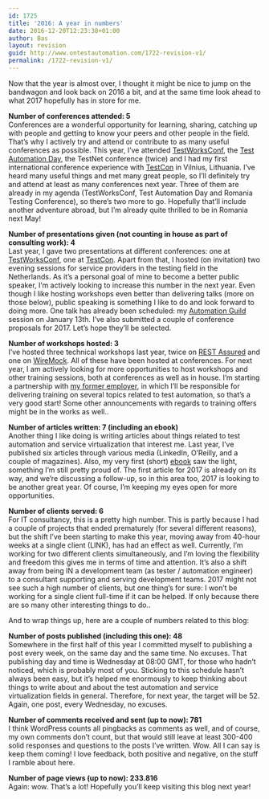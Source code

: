 ```yaml
---
id: 1725
title: '2016: A year in numbers'
date: 2016-12-20T12:23:38+01:00
author: Bas
layout: revision
guid: http://www.ontestautomation.com/1722-revision-v1/
permalink: /1722-revision-v1/
---
```

Now that the year is almost over, I thought it might be nice to jump on the bandwagon and look back on 2016 a bit, and at the same time look ahead to what 2017 hopefully has in store for me.

**Number of conferences attended: 5**  
Conferences are a wonderful opportunity for learning, sharing, catching up with people and getting to know your peers and other people in the field. That&#8217;s why I actively try and attend or contribute to as many useful conferences as possible. This year, I&#8217;ve attended <a href="http://www.ontestautomation.com/review-testworksconf-2016/" target="_blank">TestWorksConf</a>, the <a href="http://www.ontestautomation.com/review-test-automation-day-2016/" target="_blank">Test Automation Day</a>, the TestNet conference (twice) and I had my first international conference experience with <a href="http://www.ontestautomation.com/review-testcon-2016-speaking-abroad-for-the-first-time/" target="_blank">TestCon</a> in Vilnius, Lithuania. I&#8217;ve heard many useful things and met many great people, so I&#8217;ll definitely try and attend at least as many conferences next year. Three of them are already in my agenda (TestWorksConf, Test Automation Day and Romania Testing Conference), so there&#8217;s two more to go. Hopefully that&#8217;ll include another adventure abroad, but I&#8217;m already quite thrilled to be in Romania next May!

**Number of presentations given (not counting in house as part of consulting work): 4**  
Last year, I gave two presentations at different conferences: one at <a href="http://www.slideshare.net/BasDijkstra1/slow-tests-in-a-fast-delivery-pipeline" target="_blank">TestWorksConf</a>, one at <a href="http://www.slideshare.net/BasDijkstra1/deploy-and-destroy-complete-test-environments" target="_blank">TestCon</a>. Apart from that, I hosted (on invitation) two evening sessions for service providers in the testing field in the Netherlands. As it&#8217;s a personal goal of mine to become a better public speaker, I&#8217;m actively looking to increase this number in the next year. Even though I like hosting workshops even better than delivering talks (more on those below), public speaking is something I like to do and look forward to doing more. One talk has already been scheduled: my <a href="http://automationguild.com" target="_blank">Automation Guild</a> session on January 13th. I&#8217;ve also submitted a couple of conference proposals for 2017. Let&#8217;s hope they&#8217;ll be selected.

**Number of workshops hosted: 3**  
I&#8217;ve hosted three technical workshops last year, twice on <a href="http://www.ontestautomation.com/open-sourcing-my-workshop-an-experiment/" target="_blank">REST Assured</a> and one on <a href="http://www.ontestautomation.com/open-sourcing-my-workshop-on-wiremock/" target="_blank">WireMock</a>. All of these have been hosted at conferences. For next year, I am actively looking for more opportunities to host workshops and other training sessions, both at conferences as well as in house. I&#8217;m starting a partnership with <a href="https://www.oelan.nl/" target="_blank">my former employer</a>, in which I&#8217;ll be responsible for delivering training on several topics related to test automation, so that&#8217;s a very good start! Some other announcements with regards to training offers might be in the works as well..

**Number of articles written: 7 (including an ebook)**  
Another thing I like doing is writing articles about things related to test automation and service virtualization that interest me. Last year, I&#8217;ve published six articles through various media (LinkedIn, O&#8217;Reilly, and a couple of magazines). Also, my very first (short) <a href="http://www.ontestautomation.com/on-writing-and-publishing-my-first-ebook/" target="_blank">ebook</a> saw the light, something I&#8217;m still pretty proud of. The first article for 2017 is already on its way, and we&#8217;re discussing a follow-up, so in this area too, 2017 is looking to be another great year. Of course, I&#8217;m keeping my eyes open for more opportunities.

**Number of clients served: 6**  
For IT consultancy, this is a pretty high number. This is partly because I had a couple of projects that ended prematurely (for several different reasons), but the shift I&#8217;ve been starting to make this year, moving away from 40-hour weeks at a single client (LINK), has had an effect as well. Currently, I&#8217;m working for two different clients simultaneously, and I&#8217;m loving the flexibility and freedom this gives me in terms of time and attention. It&#8217;s also a shift away from being IN a development team (as tester / automation engineer) to a consultant supporting and serving development teams. 2017 might not see such a high number of clients, but one thing&#8217;s for sure: I won&#8217;t be working for a single client full-time if it can be helped. If only because there are so many other interesting things to do..

And to wrap things up, here are a couple of numbers related to this blog:

**Number of posts published (including this one): 48**  
Somewhere in the first half of this year I committed myself to publishing a post every week, on the same day and the same time. No excuses. That publishing day and time is Wednesday at 08:00 GMT, for those who hadn&#8217;t noticed, which is probably most of you. Sticking to this schedule hasn&#8217;t always been easy, but it&#8217;s helped me enormously to keep thinking about things to write about and about the test automation and service virtualization fields in general. Therefore, for next year, the target will be 52. Again, one post, every Wednesday, no excuses.

**Number of comments received and sent (up to now): 781**  
I think WordPress counts all pingbacks as comments as well, and of course, my own comments don&#8217;t count, but that would still leave at least 300-400 solid responses and questions to the posts I&#8217;ve written. Wow. All I can say is keep them coming! I love feedback, both positive and negative, on the stuff I ramble about here.

**Number of page views (up to now): 233.816**  
Again: wow. That&#8217;s a lot! Hopefully you&#8217;ll keep visiting this blog next year!
